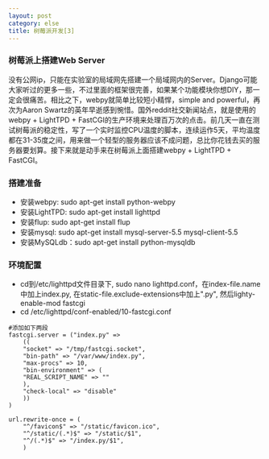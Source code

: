 ```yaml
---
layout: post
category: else
title: 树莓派开发[3]
---
```


### 树莓派上搭建Web Server

没有公网ip，只能在实验室的局域网先搭建一个局域网内的Server。Django可能大家听过的更多一些，不过里面的框架很完善，如果某个功能模块你想DIY，那一定会很痛苦。相比之下，webpy就简单比较短小精悍，simple and powerful，再次为Aaron Swartz的英年早逝感到惋惜。国外reddit社交新闻站点，就是使用的webpy + LightTPD + FastCGI的生产环境来处理百万次的点击。前几天一直在测试树莓派的稳定性，写了一个实时监控CPU温度的脚本，连续运作5天，平均温度都在31-35度之间，用来做一个轻型的服务器应该不成问题，总比你花钱去买的服务器要划算。接下来就是动手来在树莓派上面搭建webpy + LightTPD + FastCGI。

### 搭建准备

* 安装webpy: sudo apt-get install python-webpy
* 安装LightTPD: sudo apt-get install lighttpd
* 安装flup: sudo apt-get install flup
* 安装mysql: sudo apt-get install mysql-server-5.5 mysql-client-5.5
* 安装MySQLdb：sudo apt-get install python-mysqldb

### 环境配置

* cd到/etc/lighttpd文件目录下, sudo nano lighttpd.conf，在index-file.name中加上index.py, 在static-file.exclude-extensions中加上".py", 然后lighty-enable-mod fastcgi
* cd /etc/lighttpd/conf-enabled/10-fastcgi.conf
~~~~~~
#添加如下两段
fastcgi.server = ("index.py" =>
    ((
    "socket" => "/tmp/fastcgi.socket",
    "bin-path" => "/var/www/index.py",
    "max-procs" => 10,
    "bin-environment" => (
    "REAL_SCRIPT_NAME" => ""
    ),
    "check-local" => "disable"
    ))
)

url.rewrite-once = (
    "^/favicon$" => "/static/favicon.ico",
    "^/static/(.*)$" => "/static/$1",
    "^/(.*)$" => "/index.py/$1",
    )
~~~~~~
